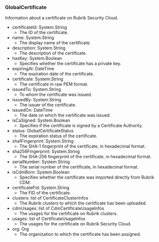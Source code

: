 ### GlobalCertificate
Information about a certificate on Rubrik Security Cloud.

- certificateId: System.String
  - The ID of the certificate.
- name: System.String
  - The display name of the certificate.
- description: System.String
  - The description of the certificate.
- hasKey: System.Boolean
  - Specifies whether the certificate has a private key.
- expiringAt: DateTime
  - The expiration date of the certificate.
- certificate: System.String
  - The certificate in raw PEM format.
- issuedTo: System.String
  - To whom the certificate was issued.
- issuedBy: System.String
  - The issuer of the certificate.
- issuedOn: DateTime
  - The date on which the certificate was issued.
- isCaSigned: System.Boolean
  - Specifies if the certificate is signed by a Certificate Authority.
- status: GlobalCertificateStatus
  - The expiration status of the certificate.
- sha1Fingerprint: System.String
  - The SHA-1 fingerprint of the certificate, in hexadecimal format.
- sha256Fingerprint: System.String
  - The SHA-256 fingerprint of the certificate, in hexadecimal format.
- serialNumber: System.String
  - The serial number of the certificate, in hexadecimal format.
- isCdmBorn: System.Boolean
  - Specifies whether the certificate was imported directly from Rubrik CDM.
- certificateFid: System.String
  - The FID of the certificate.
- clusters: list of CertificateClusterInfos
  - The Rubrik clusters to which the certificate has been uploaded.
- cdmUsages: list of CdmCertificateUsageInfos
  - The usages for the certificate on Rubrik clusters.
- usages: list of CertificateUsageInfos
  - The usages for the certificate on Rubrik Security Cloud.
- org: Org
  - The organization to which the certificate has been assigned.
